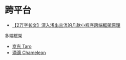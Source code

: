 # 跨平台

- [【2万字长文】深入浅出主流的几款小程序跨端框架原理](https://mp.weixin.qq.com/s/GgiaeKuT0TvbxegTCfRTuw)

多端框架

- [京东 Taro](https://github.com/NervJS/taro)
- [滴滴 Chameleon](https://github.com/didi/chameleon)
